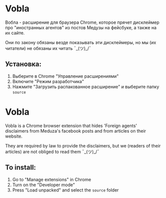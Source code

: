 # Vobla
Вобла - расширение для браузера Chrome, которое прячет дисклеймер про "иностранных агентов" из постов Медузы на фейсбуке, а также на их сайте.

Они по закону обязаны везде показывать эти дисклеймеры, но мы (их читатели) не обязаны их читать ¯\_(ツ)_/¯

## Установка:
1. Выберите в Chrome "Управление расширениями"
2. Включите "Режим разработчика"
3. Нажмите "Загрузить распакованное расширение" и выберите папку `source`

# Vobla
Vobla is a Chrome browser extension that hides  'Foreign agents' disclaimers from Meduza's facebook posts and from articles on their website.

They are required by law to provide the disclaimers, but we (readers of their articles) are not obliged to read them ¯\_(ツ)_/¯

## To install:
1. Go to "Manage extensions" in Chrome
2. Turn on the "Developer mode"
3. Press "Load unpacked" and select the `source` folder